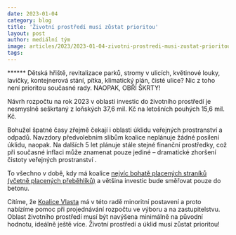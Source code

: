 ```yaml
---
date: 2023-01-04
category: blog
title: 'Životní prostředí musí zůstat prioritou'
layout: post
author: mediální tým
image: articles/2023/2023-01-04-zivotni-prostredi-musi-zustat-prioritou.png
tags:
---
```


****** Dětská hřiště, revitalizace parků, stromy v ulicích, květinové louky, lavičky, kontejnerová stání, pítka, klimatický plán, čisté ulice? Nic z toho není prioritou současné rady. NAOPAK, OBŘÍ ŠKRTY!

Návrh rozpočtu na rok 2023 v oblasti investic do životního prostředí je nesmyslně seškrtaný z loňských 37,6 mil. Kč na letošních pouhých 15,6 mil. Kč.

Bohužel špatné časy zřejmě čekají i oblasti úklidu veřejných prostranství a odpadů. Navzdory předvolebním slibům koalice neplánuje žádné posílení úklidu, naopak. Na dalších 5 let plánuje stále stejné finanční prostředky, což při současné inflaci může znamenat pouze jediné – dramatické zhoršení čistoty veřejných prostranství .

To všechno v době, kdy má koalice  [nejvíc bohatě placených straníků (včetně placených přeběhlíků)](https://pirati10.cz/ustavujici-zastupitelstvo-mc-praha-10-jako-v-materske-skolce/)  a většina investic bude směřovat pouze do betonu.

Cítíme, že  [Koalice Vlasta](https://www.facebook.com/vlasta10.cz/?__cft__[0]=AZUzhq0epxFGy65mDI3X-M_UlkaD8L7cf1KTmGgV79zia-lz0X3fW3-YOVNJWZJxMyLCZJ7wFaqUd9bmmcmtUxqYdpbOXTrYvoBtCvXkpjKtU6Ldquxryawzupu3Mdoeo1FpdR8x8G0Dhbd1SE3-96NG_DDnMNeon9cfG3-ZJfOfti8kPXzhxA2fpipTkX88aLg&__tn__=kK-R)  má v této radě minoritní postavení a proto nabízíme pomoc při projednávání rozpočtu ve výboru a na zastupitelstvu. Oblast životního prostředí musí být navýšena minimálně na původní hodnotu, ideálně ještě více. Životní prostředí a úklid musí zůstat prioritou!
